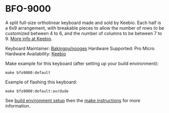 BFO-9000
========

A split full-size ortholinear keyboard made and sold by Keebio. Each half is a 6x9 arrangement, with breakable pieces to allow the number of rows to be customized between 4 to 6, and the number of columns to be between 7 to 9. [More info at Keebio](https://keeb.io).

Keyboard Maintainer: [Bakingpy/nooges](https://github.com/nooges)
Hardware Supported: Pro Micro
Hardware Availability: [Keebio](https://keeb.io)

Make example for this keyboard (after setting up your build environment):

    make bfo9000:default

Example of flashing this keyboard:

    make bfo9000:default:avrdude

See [build environment setup](https://docs.qmk.fm/build_environment_setup.html) then the [make instructions](https://docs.qmk.fm/make_instructions.html) for more information.
